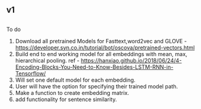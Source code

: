 ## v1
##
To do
1. Download all pretrained Models for Fasttext,word2vec and GLOVE - https://developer.syn.co.in/tutorial/bot/oscova/pretrained-vectors.html
2. Build end to end working model for all embeddings with mean, max, hierarchical pooling.
   ref - https://hanxiao.github.io/2018/06/24/4-Encoding-Blocks-You-Need-to-Know-Besides-LSTM-RNN-in-Tensorflow/
3. Will set one default model for each embedding.
4. User will have the option for specifying their trained model path.
5. Make a function to create embedding matrix.
6. add functionality for sentence similarity.